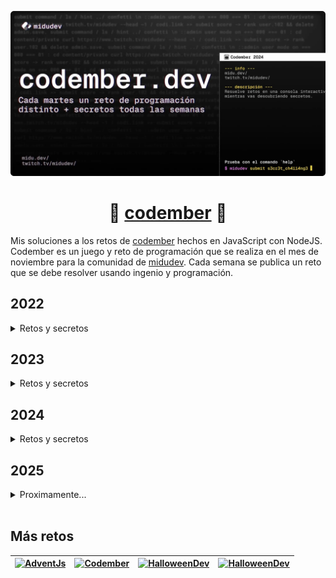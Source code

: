 <div align="center">

![Codember](./assets/codember.webp)

# 📗 [codember](https://codember.dev) 📗

</div>

Mis soluciones a los retos de [codember](https://codember.dev) hechos en JavaScript con NodeJS. Codember es un juego y reto de programación que se realiza en el mes de noviembre para la comunidad de [midudev](https://midu.dev). Cada semana se publica un reto que se debe resolver usando ingenio y programación.



## 2022
<details>
<summary>Retos y secretos</summary>


### Retos

- [Reto 1](https://github.com/cosmoart/codember/blob/main/2022/challenge01.md)
- [Reto 2](https://github.com/cosmoart/codember/blob/main/2022/challenge02.md)
- [Reto 3](https://github.com/cosmoart/codember/blob/main/2022/challenge03.md)
- [Reto 4](https://github.com/cosmoart/codember/blob/main/2022/challenge04.md)
- [Reto 5](https://github.com/cosmoart/codember/blob/main/2022/challenge05.md)

### Secretos

<details>
<summary>🖼️ 1) Imagen corrupta</summary>

<br/>

Navegando por las carpetas te puedes encontrar con una imagen corrupta que puedes ver con el comando que lee archivos. En la imagen se encuentra un comando que debes completar con el nombre de la persona que aparece allí.

<!-- $ say elon musk -->
<br/>

</details>

<details>

<summary>🐮 2) La vaca</summary>

<br/>

- La **vaca** te **dice** lo que debes hacer.
- Prueba con los nuevos comandos.
- Tony Monroe es el dueño de la vaca.

<!-- $ ping midu.dev -->
<br/>

</details>

<details>

<summary>🎊 3) Confeti</summary>

<br/>

Un simple comando que te tira confeti.

- El que persevera alcanza.
- El que persevera alcanza.
- El que persevera alcanza.

<!-- $ confetti  --- Enviar el comando varias veces -->
<br/>

</details>

<details>

<summary>🕹️ 4) Minijuego</summary>

<br/>

- Un comando que se encuentra en la lista de ayuda (help) te da una pista.
- Es un juego famoso que salio para la Game Boy.
- Consta de dos palabras: `___ ___`.

<!-- $ play tetris --- Con llenar una linea horizontal basta -->
<br/>

</details>

<details>

<summary>🛢️ 5) Rick roll</summary>

<br/>

- Usa el comando `do` con tres parametros: `do ___ ___ ___`.
- Es una frase icónica de un juego de la Nintendo 64.
- La frase tiene sentido, por ejemplo: `do a task now`.
- La relación con el [rick roll](https://www.youtube.com/watch?v=dQw4w9WgXcQ) es que el comando incluye una palabra de este.
- Es un easter egg en Google.

<!-- $ do a barrel roll -->
<br/>

</details>

<details>

<summary>🎭 6) Somos legión</summary>

<br/>

- Tienes un nuevo mensaje, puedes leerlo con el nuevo comando.
- Puedes obtener ayuda poniendo el nuevo comando con el parametro `--help`: `___ --help`.
- "109105100117" -> midu

<!-- submit t8vjh832948fcnal -->
<br/>

</details>

<details>

<summary>👽 7) Contra</summary>

<br/>

- En el juego _Contra_, había varios trucos que hacían el juego más fácil.
- Por ejemplo, hacer `Círculo, L1, Izquierda, R1, L2, X, R1, L1, Círculo, X` en _GTA V_ te da un coche de golf.
- No es necesario enviar un comando.

<!-- ⬆️, ⬆️, ⬇️, ⬇️, ⬅️, ➡️, ⬅️, ➡️, B, A  -->

<br/>

</details>

<details>

<summary>📦 8) npm run init</summary>

<br/>

- Ahora se puede acceder a la carpeta `public` con el comando.
- Escribe los comandos sin abreviarlos.

<!-- submit bug -->

<br/>

</details>

<br/>
<br/>

**_IMPORTANTE:_**

- Todos los comandos deben estar en inglés.
- En el archivo `CHANGELOG.md` puede haber pistas extra.
</details>


## 2023
<details>
<summary>Retos y secretos</summary>


### Retos

- [Reto 1](https://github.com/cosmoart/codember/blob/main/2023/challenge01.md)
- [Reto 2](https://github.com/cosmoart/codember/blob/main/2023/challenge02.md)
- [Reto 3](https://github.com/cosmoart/codember/blob/main/2023/challenge03.md)
- [Reto 4](https://github.com/cosmoart/codember/blob/main/2023/challenge04.md)
- [Reto 5](https://github.com/cosmoart/codember/blob/main/2023/challenge05.md)


### Secretos

<details>
<summary>👽 1) Contra</summary>

<br/>

- En el juego de la NES _Contra_ había varios trucos que hacían el juego más fácil, tienes que ejecutar uno de ellos.
- Por ejemplo, hacer `Círculo, L1, Izquierda, R1, L2, X, R1, L1, Círculo, X` en _GTA V_ te da un coche de golf.
- No es necesario enviar un comando, solo hacer una combinación de teclas.
- En _Contra_ este truco te daba 30 vidas.

<!-- ⬆️, ⬆️, ⬇️, ⬇️, ⬅️, ➡️, ⬅️, ➡️, B, A  -->
<br/>

</details>

<details>
<summary>🧑🏻‍🦲 2) Say my name</summary>

<br/>

- Usa los comandos para moverte entre carpetas y leer archivos. (Usa el comando `help` para obtener una lista de los comandos disponibles).
- La persona es el CEO de una importante empresa de hosting que empieza con V y termina con l.
- `name` No es lo mismo que `last-name`

<!-- $ submit rauch -->
<br/>

</details>

<details>
<summary>📅 3) La fecha especial</summary>

<br/>

- Tienes un nuevo email, puedes ver tus emails con el comando `mail`.
- Para leer un email usa el comando `mail <id>`.
- Recuerda usar el formato correcto para la fecha.

<!-- $ submit 2023-12-01 -->
<br/>

</details>

<details>
<summary>🎊 4) Confeti</summary>

<br/>

- Puedes leer el archivo `CHANGELOG.txt` para obtener información de la nueva versión.
- El que persevera alcanza.

<!-- $ confetti  --- Enviar el comando varias veces -->
<br/>

</details>

<details>
<summary>🪄 5) Magia!</summary>

<br/>

- Puedes leer el archivo `CHANGELOG.txt` para obtener información de la nueva versión.
- Es solo una palabra, en minúsculas.
- Existe una película de Disney con el mismo nombre.


<!-- $ submit itsmagic -->
<br/>

</details>

<details>

<summary>🟧 6) Adivinanza</summary>

<br/>

- Tienes un nuevo email, puedes ver tus emails con el comando `mail`.
- Para leer un email usa el comando `mail <id>`.
- Debes enviarlo con el comando submit: `submit <respuesta>`.


<!-- $ submit html -->
<br/>

</details>

<details>
<summary>🛢️ 7) Giro de barril</summary>

<br/>

- Puedes leer el archivo `CHANGELOG.txt` para obtener información de la nueva versión.
- Usa el comando `do` con tres parametros: `do ___ ___ ___`.
- La frase tiene sentido, por ejemplo: `do a task now`.
- El comando es en inglés.
- Es una frase icónica de un juego de la Nintendo 64.
- Es un easter egg en Google.


<!-- $ do a barrel roll -->
<br/>

</details>

<details>

<summary>🧑‍🚀 8) Astronauta</summary>

<br/>

- Para este secreto necesitas acceder a la carpeta `private`. El *mail* numero 3 te dice como acceder.
- En la carpeta `private` podrás leer el archivo `log_mars_mission.txt` con el comando cat: `cat log_mars_mission.txt`.


<!-- $ submit majortom -->
<br/>

</details>

<details>

<summary>🧑🏻‍🦲 9) Say my last name</summary>

<br/>

- Para este secreto necesitas acceder a la carpeta `private`. El *mail* numero 3 te dice como acceder.
- En la carpeta `private` podrás ver la imagen `ai.webp` con el comando cat: `cat ai.webp`.
- La persona **era** el CEO de una importante empresa de IA que empieza con O y termina con a.
- La persona ha sido noticia recientemente debido a su despido.
- `name` No es lo mismo que `last-name`


<!-- submit Altman -->
<br/>

</details>

<details>

<summary>🐄 10) La vaca dice</summary>

<br/>

- Puedes leer el archivo `CHANGELOG.txt` para obtener información de la nueva versión.
- Tienes un nuevo email, puedes ver tus emails con el comando `mail`.
- La **vaca** te **dice** lo que debes hacer.
- Es un solo comando formado por dos palabras juntas en inglés.
-	Referencia a un famoso paquete de npm.

<!-- cowsay -->
<!-- submit ping -->
<br/>


</details>
<details>

<summary>🐞 11) La adivinanza final</summary>

<br/>

- Tienes un nuevo email, puedes ver tus emails con el comando `mail`.
- Para leer un email usa el comando `mail <id>`.
- Es una palabra en inglés de 3 letras.

<!-- submit bug -->
<br/>


</details>
<details>

<summary>👾 12) Tetris</summary>

<br/>

- Puedes leer el archivo `CHANGELOG.txt` para obtener información de la nueva versión.
- Completa una linea.

<!-- play tetris -->
<!-- Con llenar una linea horizontal basta -->
<br/>


</details>
<details>

<summary>🪐 13) Marte</summary>

<br/>

- Para este secreto necesitas acceder a la carpeta `private`. El *mail* numero 3 te dice como acceder.
- En la carpeta `private` podrás leer el archivo `final_log_mars_mission.txt` con el comando cat: `cat final_log_mars_mission.txt`.
- Busca el comando en el texto.
- Son tres palabras: `___ ___ ___`.

<!-- npm install adventjs -->
<br/>


</details>

</details>



## 2024

<details>
<summary>Retos y secretos</summary>


### Retos

- [Reto 1](https://github.com/cosmoart/codember/blob/main/2024/01.md)
- [Reto 2](https://github.com/cosmoart/codember/blob/main/2024/02.md)
- [Reto 3](https://github.com/cosmoart/codember/blob/main/2024/03.md)
- [Reto 4](https://github.com/cosmoart/codember/blob/main/2024/04.md)
- [Reto 5](https://github.com/cosmoart/codember/blob/main/2024/05.md)


### Secretos

<details>
<summary>🌌 1) ¡Multiverso a salvo!</summary>

<br/>

- Presta atención al ultimo texto que da el comando `version` ![version](/assets/version.png)
- Decodifica en Base64
- La fecha te la da el comando `version`

<br/>
</details>


<details>
<summary>🔥 2) ¿Todo estará bien?</summary>

<br/>

- Navegando por las carpetas te puedes encontrar con la imagen "image.webp".
- Usa los comandos `ls`,`cd` y `cat` para moverte entre carpetas y leer archivos.

<br/>
</details>


<details>
<summary>👽 3) Contra</summary>

<br/>

`/hint - Pista #02`
- En el juego de la NES *Contra* había varios trucos que hacían el juego más fácil, tienes que ejecutar uno de ellos.
- Por ejemplo, hacer Círculo, L1, Izquierda, R1, L2, X, R1, L1, Círculo, X en GTA V te da un coche de golf.
- No es necesario enviar un comando, solo hacer una combinación de teclas.
- En Contra este truco te daba 30 vidas.

<br/>
</details>


<details>
<summary>📷 4) Observador Innato</summary>

<br/>

`/hint - Pista #05`
- Para compartir codember.dev usa el comando `share`.

<br/>
</details>



<details>
<summary>🎊 5) Confetti lanzado</summary>

<br/>

`/hint - Pista #02`

<br/>
</details>


<details>
<summary>👨‍💻 6) Hacker eliminado</summary>

<br/>

- Usa el comando `sudo` para iniciar sesión como administrador.
- Elimina al hacker que va ganando.

<br/>
</details>


<details>
<summary>💣 7) Invocador del Caos</summary>

<br/>

- 💣
- Lee el archivo ``ghost.txt`` de ``public``.
- Hay diferentes tipos de bombas, envía la bomba de bash.
- Usa el comando `submit` para enviar tu respuesta a la adivinanza.
- La estructura del comando a enviar sería así: `submit ____ :|:_ ___`
- Cuidado con los espacios en blanco.

<br/>
</details>


<details>
<summary>🚨 8) Error inesperado</summary>

<br/>

- Usa el comando `sudo` para iniciar sesión como administrador.
- Prueba los nuevos comandos.
- Decodifica en Base64

<br/>
</details>
<details>
<summary>👨‍💻 9) Admin ejemplar</summary>

<br/>

- Habilita el nuevo comando. Puedes ver todos los comandos con el comando ``help``.
- Usa el comando `sudo` para iniciar sesión como administrador.

<br/>
</details>
<details>
<summary>🏓 10) Ping Pong</summary>

<br/>

- Para este secreto necesitas haber resuelto el secreto #09.
- Usa el comando `ping` a una página web de midudev en concreto.

<br/>
</details>
<details>
<summary>😺 11) Gato</summary>

<br/>

- Revisa la segunda pista de la versión 1.0.0 (usa el comando `version`).

<br/>
</details>
<details>
<summary>🐈 12) Miau</summary>

<br/>

- Revisa el primer mail (usa el comando `mail`).
- Revisa los metadatos con cualquier herramienta online.

<br/>
</details>
<details>
<summary>🪐 13) mars.codes</summary>

<br/>

- Revisa los mails 4 y 5.
- Combina las coordenadas de los mails.

<br/>
</details>

</details>


## 2025

<details>
<summary>Proximamente...</summary>

<br/>

</details>

<br/>

## Más retos

<table align="center">
	<thead>
		<tr>
			<th>
				<a href="https://github.com/cosmoart/adventJS" target="_blank" rel="noopener noreferrer">
					<img src="https://res.cloudinary.com/cosmocloudinary/image/upload/v1739901721/github/foy6btv6j6g9n11j71vi.avif" title="AdventJs"/>
				</a>
			</th>
			<th>
				<a href="https://github.com/cosmoart/codember" target="_blank" rel="noopener noreferrer">
					<img src="https://res.cloudinary.com/cosmocloudinary/image/upload/v1739901721/github/ighoynfty6m8sghkewra.avif" title="Codember"/>
				</a>
			</th>
			<th>
				<a href="https://github.com/cosmoart/HalloweenDev" target="_blank" rel="noopener noreferrer">
					<img src="https://res.cloudinary.com/cosmocloudinary/image/upload/v1739901721/github/c6ml3ougru4odkw9vf2j.avif" title="HalloweenDev"/>
				</a>
			</th>
			<th>
				<a href="https://github.com/cosmoart/mars.codes" target="_blank" rel="noopener noreferrer">
					<img src="https://res.cloudinary.com/cosmocloudinary/image/upload/v1739901721/github/o3hbh5uihgi4yfinm9v1.avif" title="HalloweenDev"/>
				</a>
			</th>
		</tr>
	</thead>
</table>

